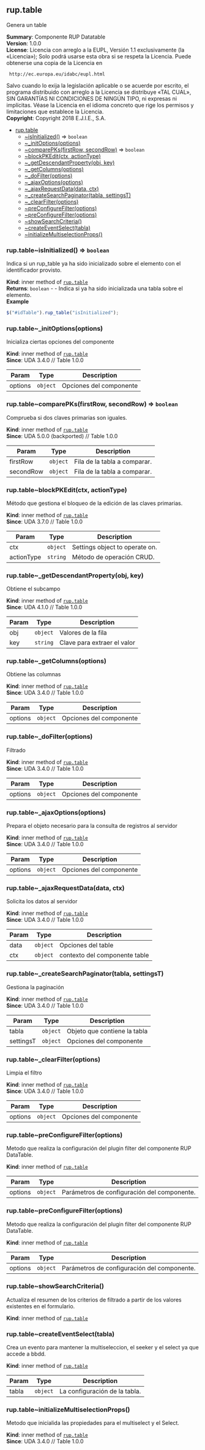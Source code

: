 <a name="module_rup.table"></a>

## rup.table
Genera un table

**Summary**: Componente RUP Datatable  
**Version**: 1.0.0  
**License**: Licencia con arreglo a la EUPL, Versión 1.1 exclusivamente (la «Licencia»);Solo podrá usarse esta obra si se respeta la Licencia.Puede obtenerse una copia de la Licencia en     http://ec.europa.eu/idabc/eupl.htmlSalvo cuando lo exija la legislación aplicable o se acuerde por escrito,el programa distribuido con arreglo a la Licencia se distribuye «TAL CUAL»,SIN GARANTÍAS NI CONDICIONES DE NINGÚN TIPO, ni expresas ni implícitas.Véase la Licencia en el idioma concreto que rige los permisos y limitacionesque establece la Licencia.  
**Copyright**: Copyright 2018 E.J.I.E., S.A.  

* [rup.table](#module_rup.table)
    * [~isInitialized()](#module_rup.table..isInitialized) ⇒ <code>boolean</code>
    * [~_initOptions(options)](#module_rup.table.._initOptions)
    * [~comparePKs(firstRow, secondRow)](#module_rup.table..comparePKs) ⇒ <code>boolean</code>
    * [~blockPKEdit(ctx, actionType)](#module_rup.table..blockPKEdit)
    * [~_getDescendantProperty(obj, key)](#module_rup.table.._getDescendantProperty)
    * [~_getColumns(options)](#module_rup.table.._getColumns)
    * [~_doFilter(options)](#module_rup.table.._doFilter)
    * [~_ajaxOptions(options)](#module_rup.table.._ajaxOptions)
    * [~_ajaxRequestData(data, ctx)](#module_rup.table.._ajaxRequestData)
    * [~_createSearchPaginator(tabla, settingsT)](#module_rup.table.._createSearchPaginator)
    * [~_clearFilter(options)](#module_rup.table.._clearFilter)
    * [~preConfigureFilter(options)](#module_rup.table..preConfigureFilter)
    * [~preConfigureFilter(options)](#module_rup.table..preConfigureFilter)
    * [~showSearchCriteria()](#module_rup.table..showSearchCriteria)
    * [~createEventSelect(tabla)](#module_rup.table..createEventSelect)
    * [~initializeMultiselectionProps()](#module_rup.table..initializeMultiselectionProps)

<a name="module_rup.table..isInitialized"></a>

### rup.table~isInitialized() ⇒ <code>boolean</code>
Indica si un rup_table ya ha sido inicializado sobre el elemento con el identificador provisto.

**Kind**: inner method of [<code>rup.table</code>](#module_rup.table)  
**Returns**: <code>boolean</code> - - Indica si ya ha sido inicializada una tabla sobre el elemento.  
**Example**  
```js
$("#idTable").rup_table("isInitialized");
```
<a name="module_rup.table.._initOptions"></a>

### rup.table~\_initOptions(options)
Inicializa ciertas opciones del componente

**Kind**: inner method of [<code>rup.table</code>](#module_rup.table)  
**Since**: UDA 3.4.0 // Table 1.0.0  

| Param | Type | Description |
| --- | --- | --- |
| options | <code>object</code> | Opciones del componente |

<a name="module_rup.table..comparePKs"></a>

### rup.table~comparePKs(firstRow, secondRow) ⇒ <code>boolean</code>
Comprueba si dos claves primarias son iguales.

**Kind**: inner method of [<code>rup.table</code>](#module_rup.table)  
**Since**: UDA 5.0.0 (backported) // Table 1.0.0  

| Param | Type | Description |
| --- | --- | --- |
| firstRow | <code>object</code> | Fila de la tabla a comparar. |
| secondRow | <code>object</code> | Fila de la tabla a comparar. |

<a name="module_rup.table..blockPKEdit"></a>

### rup.table~blockPKEdit(ctx, actionType)
Método que gestiona el bloqueo de la edición de las claves primarias.

**Kind**: inner method of [<code>rup.table</code>](#module_rup.table)  
**Since**: UDA 3.7.0 // Table 1.0.0  

| Param | Type | Description |
| --- | --- | --- |
| ctx | <code>object</code> | Settings object to operate on. |
| actionType | <code>string</code> | Método de operación CRUD. |

<a name="module_rup.table.._getDescendantProperty"></a>

### rup.table~\_getDescendantProperty(obj, key)
Obtiene el subcampo

**Kind**: inner method of [<code>rup.table</code>](#module_rup.table)  
**Since**: UDA 4.1.0 // Table 1.0.0  

| Param | Type | Description |
| --- | --- | --- |
| obj | <code>object</code> | Valores de la fila |
| key | <code>string</code> | Clave para extraer el valor |

<a name="module_rup.table.._getColumns"></a>

### rup.table~\_getColumns(options)
Obtiene las columnas

**Kind**: inner method of [<code>rup.table</code>](#module_rup.table)  
**Since**: UDA 3.4.0 // Table 1.0.0  

| Param | Type | Description |
| --- | --- | --- |
| options | <code>object</code> | Opciones del componente |

<a name="module_rup.table.._doFilter"></a>

### rup.table~\_doFilter(options)
Filtrado

**Kind**: inner method of [<code>rup.table</code>](#module_rup.table)  
**Since**: UDA 3.4.0 // Table 1.0.0  

| Param | Type | Description |
| --- | --- | --- |
| options | <code>object</code> | Opciones del componente |

<a name="module_rup.table.._ajaxOptions"></a>

### rup.table~\_ajaxOptions(options)
Prepara el objeto necesario para la consulta de registros al servidor

**Kind**: inner method of [<code>rup.table</code>](#module_rup.table)  
**Since**: UDA 3.4.0 // Table 1.0.0  

| Param | Type | Description |
| --- | --- | --- |
| options | <code>object</code> | Opciones del componente |

<a name="module_rup.table.._ajaxRequestData"></a>

### rup.table~\_ajaxRequestData(data, ctx)
Solicita los datos al servidor

**Kind**: inner method of [<code>rup.table</code>](#module_rup.table)  
**Since**: UDA 3.4.0 // Table 1.0.0  

| Param | Type | Description |
| --- | --- | --- |
| data | <code>object</code> | Opciones del table |
| ctx | <code>object</code> | contexto  del componente table |

<a name="module_rup.table.._createSearchPaginator"></a>

### rup.table~\_createSearchPaginator(tabla, settingsT)
Gestiona la paginación

**Kind**: inner method of [<code>rup.table</code>](#module_rup.table)  
**Since**: UDA 3.4.0 // Table 1.0.0  

| Param | Type | Description |
| --- | --- | --- |
| tabla | <code>object</code> | Objeto que contiene la tabla |
| settingsT | <code>object</code> | Opciones del componente |

<a name="module_rup.table.._clearFilter"></a>

### rup.table~\_clearFilter(options)
Limpia el filtro

**Kind**: inner method of [<code>rup.table</code>](#module_rup.table)  
**Since**: UDA 3.4.0 // Table 1.0.0  

| Param | Type | Description |
| --- | --- | --- |
| options | <code>object</code> | Opciones del componente |

<a name="module_rup.table..preConfigureFilter"></a>

### rup.table~preConfigureFilter(options)
Metodo que realiza la configuración del plugin filter del componente RUP DataTable.

**Kind**: inner method of [<code>rup.table</code>](#module_rup.table)  

| Param | Type | Description |
| --- | --- | --- |
| options | <code>object</code> | Parámetros de configuración del componente. |

<a name="module_rup.table..preConfigureFilter"></a>

### rup.table~preConfigureFilter(options)
Metodo que realiza la configuración del plugin filter del componente RUP DataTable.

**Kind**: inner method of [<code>rup.table</code>](#module_rup.table)  

| Param | Type | Description |
| --- | --- | --- |
| options | <code>object</code> | Parámetros de configuración del componente. |

<a name="module_rup.table..showSearchCriteria"></a>

### rup.table~showSearchCriteria()
Actualiza el resumen de los criterios de filtrado a partir de los valores existentes en el formulario.

**Kind**: inner method of [<code>rup.table</code>](#module_rup.table)  
<a name="module_rup.table..createEventSelect"></a>

### rup.table~createEventSelect(tabla)
Crea un evento para mantener la multiseleccion, el seeker y el select ya que accede a bbdd.

**Kind**: inner method of [<code>rup.table</code>](#module_rup.table)  

| Param | Type | Description |
| --- | --- | --- |
| tabla | <code>object</code> | La configuración de la tabla. |

<a name="module_rup.table..initializeMultiselectionProps"></a>

### rup.table~initializeMultiselectionProps()
Metodo que inicialida las propiedades para el multiselect y el Select.

**Kind**: inner method of [<code>rup.table</code>](#module_rup.table)  
**Since**: UDA 3.4.0 // Table 1.0.0  
